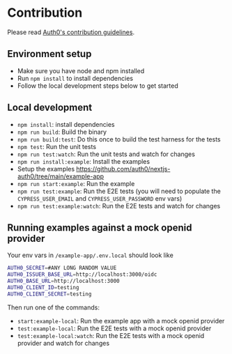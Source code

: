 # Contribution

Please read [Auth0's contribution guidelines](https://github.com/auth0/open-source-template/blob/master/GENERAL-CONTRIBUTING.md).

## Environment setup

- Make sure you have node and npm installed
- Run `npm install` to install dependencies
- Follow the local development steps below to get started

## Local development

- `npm install`: install dependencies
- `npm run build`: Build the binary
- `npm run build:test`: Do this once to build the test harness for the tests
- `npm test`: Run the unit tests
- `npm run test:watch`: Run the unit tests and watch for changes
- `npm run install:example`: Install the examples
- Setup the examples https://github.com/auth0/nextjs-auth0/tree/main/example-app
- `npm run start:example`: Run the example
- `npm run test:example`: Run the E2E tests (you will need to populate the `CYPRESS_USER_EMAIL` and `CYPRESS_USER_PASSWORD` env vars)
- `npm run test:example:watch`: Run the E2E tests and watch for changes

## Running examples against a mock openid provider

Your env vars in `/example-app/.env.local` should look like

```bash
AUTH0_SECRET=#ANY LONG RANDOM VALUE
AUTH0_ISSUER_BASE_URL=http://localhost:3000/oidc
AUTH0_BASE_URL=http://localhost:3000
AUTH0_CLIENT_ID=testing
AUTH0_CLIENT_SECRET=testing
```

Then run one of the commands:

- `start:example-local`: Run the example app with a mock openid provider
- `test:example-local`: Run the E2E tests with a mock openid provider
- `test:example-local:watch`: Run the E2E tests with a mock openid provider and watch for changes
